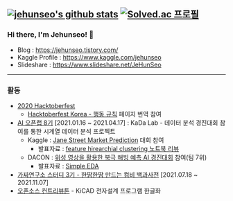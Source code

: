 [![jehunseo's github stats](https://github-readme-stats.vercel.app/api?username=jehunseo&show_icons=true&count_private=true)](https://github.com/anuraghazra/github-readme-stats)
[![Solved.ac 프로필](http://mazassumnida.wtf/api/v2/generate_badge?boj=benbot5)](https://solved.ac/benbot5)
---
### Hi there, I'm Jehunseo! 👋
- Blog : https://jehunseo.tistory.com/
- Kaggle Profile : https://www.kaggle.com/jehunseo
- Slideshare : https://www.slideshare.net/JeHunSeo
---
### 활동
- [2020 Hacktoberfest](https://hacktoberfest.digitalocean.com/)
    - [Hacktoberfest Korea - 행동 규칙](https://www.hacktoberfestkorea.com/Hacktoberfest_code_of_conduct/) 페이지 번역 참여
- [AI 오픈랩 8기](https://www.ai-lab.kr/opens) [2021.01.16 ~ 2021.04.17] : KaDa Lab - 데이터 분석 경진대회 참여를 통한 시계열 데이터 분석 프로젝트
    - Kaggle : [Jane Street Market Prediction](https://www.kaggle.com/c/jane-street-market-prediction) 대회 참여
      - 발표자료 : [feature hirearchial clustering 노트북 리뷰](https://docs.google.com/presentation/d/1O3r4igS5YgGvitVZquy4JjxDr9ExrZlwN1AzyU_KCaU/edit?usp=sharing)
    - DACON : [위성 영상을 활용한 북극 해빙 예측 AI 경진대회](https://dacon.io/competitions/official/235706/overview/) 참여(팀 7위)
      - 발표자료 : [Simple EDA](https://dacon.io/competitions/official/235706/codeshare/2423?page=1&dtype=recent&ptype=pub)
- [가짜연구소 스터디 3기 - 한땀한땀 만드는 컴비 백과사전](https://pseudo-lab.com/1d87b22e451344e0a6dd50b0cbc02457) [2021.07.18 ~ 2021.11.07]
- [오픈소스 컨트리뷰톤](https://contributionacademy.oopy.io/7dfc2a65-a56f-418a-b1b6-44bf6c515ce7) - KiCAD 전자설계 프로그램 한글화
<!--
**jehunseo/jehunseo** is a ✨ _special_ ✨ repository because its `README.md` (this file) appears on your GitHub profile.

Here are some ideas to get you started:

- 🔭 I’m currently working on ...
- 🌱 I’m currently learning ...
- 👯 I’m looking to collaborate on ...
- 🤔 I’m looking for help with ...
- 💬 Ask me about ...
- 📫 How to reach me: ...
- 😄 Pronouns: ...
- ⚡ Fun fact: ...
-->

